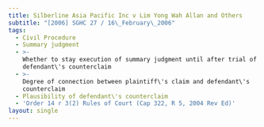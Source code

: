 ```yaml
---
title: Silberline Asia Pacific Inc v Lim Yong Wah Allan and Others
subtitle: "[2006] SGHC 27 / 16\_February\_2006"
tags:
  - Civil Procedure
  - Summary judgment
  - >-
    Whether to stay execution of summary judgment until after trial of
    defendant\'s counterclaim
  - >-
    Degree of connection between plaintiff\'s claim and defendant\'s
    counterclaim
  - Plausibility of defendant\'s counterclaim
  - 'Order 14 r 3(2) Rules of Court (Cap 322, R 5, 2004 Rev Ed)'
layout: single
---
```



